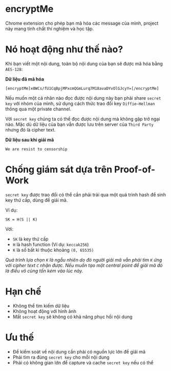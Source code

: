 # encryptMe

Chrome extension cho phép bạn mã hóa các message của mình, project này mang tính chất thí nghiệm và học tập.

# Nó hoạt động như thế nào?

Khi bạn viết một nội dung, toàn bộ nội dung của bạn sẽ được mã hóa bằng `AES-128`:

**Dữ liệu đã mã hóa**
```
[encryptMe]x0WCs/fU1CqBpjMPxcmQGmLurq7M18avaDYvOlGJcyY=[/encryptMe]
```
Nếu muốn một cá nhân nào đọc được nội dung này bạn phải share `secret key` với nhóm của mình, sử dụng cách thức trao đổi key `Diffie–Hellman` thông qua một private channel.

Với `secret key` chúng ta có thể đọc được nội dung mà không gặp trở ngại nào. Mặc dù dữ liệu của bạn vẫn được lưu trên server của `Third Party` nhưng đó là cipher text.

**Dữ liệu sau khi giải mã**
```
We are resist to censorship
```
# Chống giám sát dựa trên Proof-of-Work

`secret key` được trao đổi có thể cần phải trải qua một quá trình hash để sinh key thứ cấp, dùng để giải mã.

Ví dụ:
```
SK = H(S || K)
```
Với:
- `SK` là key thứ cấp
- `H` là hash function (Ví dụ: `keccak256`)
- `K` là số bất kì thuộc khoảng `(0, 65535)`

*Quá trình lựa chọn `K` là ngẫu nhiên do đó người giải mã vẫn phải tìm `K` ứng với cipher text `C` nhận được. Nếu muốn tạo một central point để giải mã đó là điều vô cùng tốn kém vào lúc này.*

# Hạn chế

- Không thể tìm kiếm dữ liệu
- Không hoạt động với hình ảnh
- Mất `secret key` sẽ không có khả năng phục hồi nội dung

# Ưu thế

- Để kiểm soát về nội dung cần phải có nguồn lực lớn để giải mã
- Phải tìm ra đúng `secret key` cho mỗi nội dung
- Phải có không gian lớn để capture và cache `secret key` nếu có thể